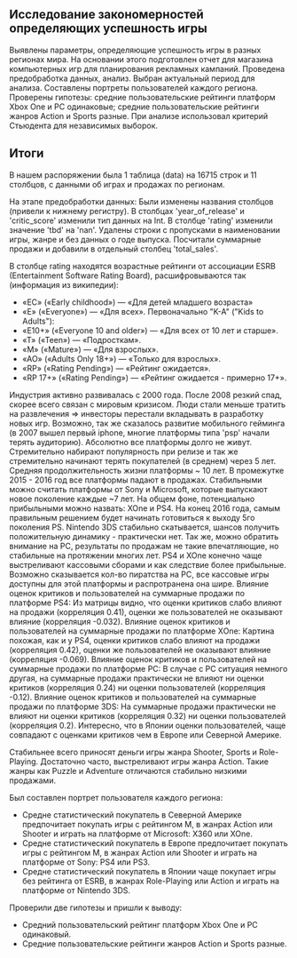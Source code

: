 ## Исследование закономерностей определяющих успешность игры

Выявлены параметры, определяющие успешность игры в разных регионах мира. На
основании этого подготовлен отчет для магазина компьютерных игр для планирования
рекламных кампаний. Проведена предобработка данных, анализ. Выбран актуальный
период для анализа. Составлены портреты пользователей каждого региона. Проверены
гипотезы: средние пользовательские рейтинги платформ Xbox One и PC одинаковые;
средние пользовательские рейтинги жанров Action и Sports разные. При анализе использовал критерий Стьюдента для независимых выборок.

## Итоги

В нашем распоряжении была 1 таблица (data) на 16715 строк и 11 столбцов, c данными об играх и продажах по регионам.

На этапе предобработки данных:
Были изменены названия столбцов (привели к нижнему регистру).
В столбцах 'year_of_release' и 'critic_score' изменили тип данных на Int.
В столбце 'rating' изменили значение 'tbd' на 'nan'.
Удалены строки с пропусками в наименовании игры, жанре и без данных о годе выпуска.
Посчитали суммарные продажи и добавили в отдельный столбец 'total_sales'.

В столбце rating находятся возрастные рейтинги от ассоциации ESRB (Entertainment Software Rating Board), расшифровываются так (информация из википедии):  
- «EC» («Early childhood») — «Для детей младшего возраста» 
- «E» («Everyone») — «Для всех». Первоначально "K-A" ("Kids to Adults"):  
- «E10+» («Everyone 10 and older») — «Для всех от 10 лет и старше».  
- «T» («Teen») — «Подросткам».  
- «M» («Mature») — «Для взрослых».  
- «AO» («Adults Only 18+») — «Только для взрослых».  
- «RP» («Rating Pending») — «Рейтинг ожидается».  
- «RP 17+» («Rating Pending») — «Рейтинг ожидается - примерно 17+».

Индустрия активно развивалась с 2000 года. После 2008 резкий спад, скорее всего связан с мировым кризисом. Люди стали меньше тратить на развлечения => инвесторы перестали вкладывать в разработку новых игр. Возможно, так же сказалось развитие мобильного гейминга (в 2007 вышел первый iphone, многие платформы типа 'psp' начали терять аудиторию).
Абсолютно все платформы долго не живут. Стремительно набирают популярность при релизе и так же стремительно начинают терять покупателей (в среднем) через 5 лет. Средняя продолжительность жизни платформы ~ 10 лет. В промежутке 2015 - 2016 год все платформы падают в продажах. Стабильными можно считать платформы от Sony и Microsoft, которые выпускают новое поколение каждые ~7 лет.
На общем фоне, потенциально прибыльными можно назвать: XOne и PS4. На конец 2016 года, самым правильным решением будет начинать готовиться к выходу 5го поколения PS.  Nintendo 3DS стабильно скатывается, шансов получить положительную динамику - практически нет.
Так же, можно обратить внимание на PC, результаты по продажам не такие впечатляющие, но стабильные на протяжении многих лет. PS4 и XOne конечно чаще выстреливают кассовыми сборами и как следствие более прибыльные. Возможно сказывается кол-во пиратства на PC, все кассовые игры доступны для этой платформы и распротранена она шире.
Влияние оценок критиков и пользователей на суммарные продажи по платформе PS4: Из матрицы видно, что оценки критиков слабо влияют на продажи (корреляция 0.41), оценки же пользователей не оказывают влияние (корреляция -0.032).
Влияние оценок критиков и пользователей на суммарные продажи по платформе ХOne: Картина похожая, как и у PS4, оценки критиков слабо влияют на продажи (корреляция 0.42), оценки же пользователей не оказывают влияние (корреляция -0.069).
Влияние оценок критиков и пользователей на суммарные продажи по платформе PC: В случае с PC ситуация немного другая, на суммарные продажи практически не влияют ни оценки критиков (корреляция 0.24) ни оценки пользователей (корреляция -0.12).
Влияние оценок критиков и пользователей на суммарные продажи по платформе 3DS: На суммарные продажи практически не влияют ни оценки критиков (корреляция 0.32) ни оценки пользователей (корреляция 0.2). Интересно, что в Японии оценки пользователей, чаще совпадают с оценками критиков чем в Европе или Северной Америке.

Стабильнее всего приносят деньги игры жанра Shooter, Sports и Role-Playing. Достаточно часто, выстреливают игры жанра Action. Такие жанры как Puzzle и Adventure отличаются стабильно низкими продажами.

Был составлен портрет пользователя каждого региона:
- Средне статистический покупатель в Северной Америке предпочитает покупать игры с рейтингом М, в жанрах Action или Shooter и играть на платформе от Microsoft: X360 или XOne.  
- Средне статистический покупатель в Европе предпочитает покупать игры с рейтингом М, в жанрах Action или Shooter и играть на платформе от Sony: PS4 или PS3.  
- Средне статистический покупатель в Японии чаще покупает игры без рейтинга от ESRB, в жанрах Role-Playing или Action и играть на платформе от Nintendo 3DS.  

Проверили две гипотезы и пришли к выводу: 
- Средний пользовательский рейтинг платформ Xbox One и PC одинаковый.
- Средние пользовательские рейтинги жанров Action и Sports разные.
